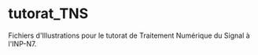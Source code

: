 # tutorat_TNS
Fichiers d'Illustrations pour le tutorat de Traitement Numérique du Signal à l'INP-N7.
